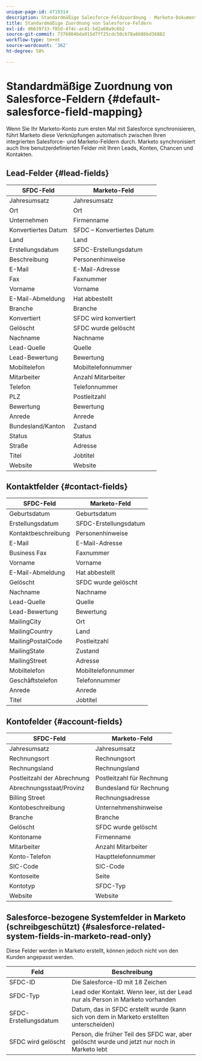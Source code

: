 ```yaml
---
unique-page-id: 4719314
description: Standardmäßige Salesforce-Feldzuordnung - Marketo-Dokumente - Produktdokumentation
title: Standardmäßige Zuordnung von Salesforce-Feldern
exl-id: d6639733-f85d-4f4c-ac41-5d2a68a9c6b2
source-git-commit: 7376804bda915d7ff25cdc50cb78a6686bd36882
workflow-type: tm+mt
source-wordcount: '362'
ht-degree: 58%

---
```


# Standardmäßige Zuordnung von Salesforce-Feldern {#default-salesforce-field-mapping}

Wenn Sie Ihr Marketo-Konto zum ersten Mal mit Salesforce synchronisieren, führt Marketo diese Verknüpfungen automatisch zwischen Ihren integrierten Salesforce- und Marketo-Feldern durch. Marketo synchronisiert auch Ihre benutzerdefinierten Felder mit Ihren Leads, Konten, Chancen und Kontakten.

## Lead-Felder {#lead-fields}

| SFDC-Feld | Marketo-Feld |
|---|---|
| Jahresumsatz | Jahresumsatz |
| Ort | Ort |
| Unternehmen | Firmenname |
| Konvertiertes Datum | SFDC – Konvertiertes Datum |
| Land | Land |
| Erstellungsdatum | SFDC-Erstellungsdatum |
| Beschreibung | Personenhinweise |
| E-Mail | E-Mail-Adresse |
| Fax | Faxnummer |
| Vorname | Vorname |
| E-Mail-Abmeldung | Hat abbestellt |
| Branche | Branche |
| Konvertiert | SFDC wird konvertiert |
| Gelöscht | SFDC wurde gelöscht |
| Nachname | Nachname |
| Lead-Quelle | Quelle |
| Lead-Bewertung | Bewertung |
| Mobiltelefon | Mobiltelefonnummer |
| Mitarbeiter | Anzahl Mitarbeiter |
| Telefon | Telefonnummer |
| PLZ | Postleitzahl |
| Bewertung | Bewertung |
| Anrede | Anrede |
| Bundesland/Kanton | Zustand |
| Status | Status |
| Straße | Adresse |
| Titel | Jobtitel |
| Website | Website |

## Kontaktfelder {#contact-fields}

| SFDC-Feld | Marketo-Feld |
|---|---|
| Geburtsdatum | Geburtsdatum |
| Erstellungsdatum | SFDC-Erstellungsdatum |
| Kontaktbeschreibung | Personenhinweise |
| E-Mail | E-Mail-Adresse |
| Business Fax | Faxnummer |
| Vorname | Vorname |
| E-Mail-Abmeldung | Hat abbestellt |
| Gelöscht | SFDC wurde gelöscht |
| Nachname | Nachname |
| Lead-Quelle | Quelle |
| Lead-Bewertung | Bewertung |
| MailingCity | Ort |
| MailingCountry | Land |
| MailingPostalCode | Postleitzahl |
| MailingState | Zustand |
| MailingStreet | Adresse |
| Mobiltelefon | Mobiltelefonnummer |
| Geschäftstelefon | Telefonnummer |
| Anrede | Anrede |
| Titel | Jobtitel |

## Kontofelder {#account-fields}

| SFDC-Feld | Marketo-Feld |
|---|---|
| Jahresumsatz | Jahresumsatz |
| Rechnungsort | Rechnungsort |
| Rechnungsland | Rechnungsland |
| Postleitzahl der Abrechnung | Postleitzahl für Rechnung |
| Abrechnungsstaat/Provinz | Bundesland für Rechnung |
| Billing Street | Rechnungsadresse |
| Kontobeschreibung | Unternehmenshinweise |
| Branche | Branche |
| Gelöscht | SFDC wurde gelöscht |
| Kontoname | Firmenname |
| Mitarbeiter | Anzahl Mitarbeiter |
| Konto-Telefon | Haupttelefonnummer |
| SIC-Code | SIC-Code |
| Kontoseite | Seite |
| Kontotyp | SFDC-Typ |
| Website | Website |

## Salesforce-bezogene Systemfelder in Marketo (schreibgeschützt) {#salesforce-related-system-fields-in-marketo-read-only}

Diese Felder werden in Marketo erstellt, können jedoch nicht von den Kunden angepasst werden.

| Feld | Beschreibung |
|---|---|
| SFDC-ID | Die Salesforce-ID mit 18 Zeichen |
| SFDC-Typ | Lead oder Kontakt. Wenn leer, ist der Lead nur als Person in Marketo vorhanden |
| SFDC-Erstellungsdatum | Datum, das in SFDC erstellt wurde (kann sich von dem in Marketo erstellten unterscheiden) |
| SFDC wird gelöscht | Person, die früher Teil des SFDC war, aber gelöscht wurde und jetzt nur noch in Marketo lebt |
